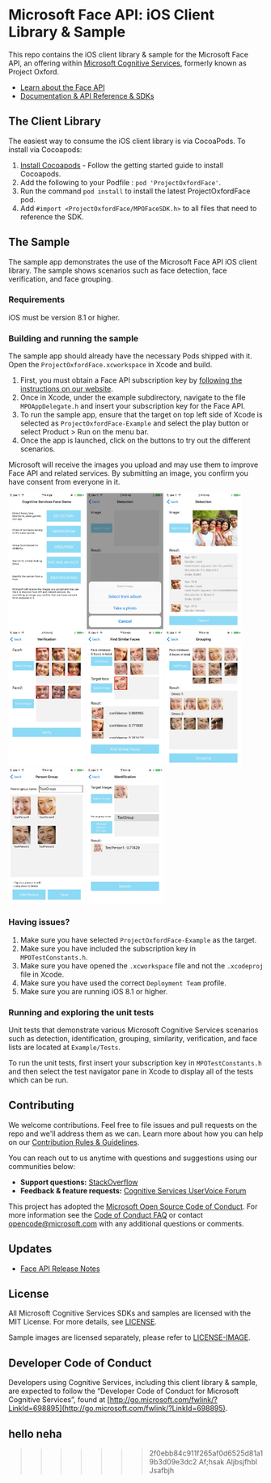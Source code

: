 # Microsoft Face API: iOS Client Library & Sample
This repo contains the iOS client library & sample for the Microsoft Face API, an offering within [Microsoft Cognitive Services](https://azure.microsoft.com/en-us/services/cognitive-services/), formerly known as Project Oxford.

* [Learn about the Face API](https://azure.microsoft.com/en-us/services/cognitive-services/face/)
* [Documentation & API Reference & SDKs](https://docs.microsoft.com/en-us/azure/cognitive-services/face/)

## The Client Library
The easiest way to consume the iOS client library is via CocoaPods. To install via Cocoapods:
 1. [Install Cocoapods](http://guides.cocoapods.org/using/getting-started.html) - Follow the getting started guide to install Cocoapods.
 2. Add the following to your Podfile : `pod 'ProjectOxfordFace'`.
 3. Run the command `pod install` to install the latest ProjectOxfordFace pod.
 4. Add `#import <ProjectOxfordFace/MPOFaceSDK.h>` to all files that need to reference the SDK.

## The Sample
The sample app demonstrates the use of the Microsoft Face API iOS client library. The sample shows scenarios such as face detection, face verification, and face grouping.

### Requirements
iOS must be version 8.1 or higher.

### Building and running the sample
The sample app should already have the necessary Pods shipped with it. Open the `ProjectOxfordFace.xcworkspace` in Xcode and build.

 1. First, you must obtain a Face API subscription key by [following the instructions on our website](https://azure.microsoft.com/en-us/try/cognitive-services/?api=face-api).
 2. Once in Xcode, under the example subdirectory, navigate to the file `MPOAppDelegate.h` and insert your subscription key for the Face API.
 3. To run the sample app, ensure that the target on top left side of Xcode is selected as `ProjectOxfordFace-Example` and select the play button or select Product > Run on the menu bar.
 4. Once the app is launched, click on the buttons to try out the different scenarios.

Microsoft will receive the images you upload and may use them to improve Face API and related services. By submitting an image, you confirm you have consent from everyone in it.

<img src="SampleScreenshots/SampleScreenshot1.jpg" width="30%"/>
<img src="SampleScreenshots/SampleScreenshot2.jpg" width="30%"/>
<img src="SampleScreenshots/SampleScreenshot3.jpg" width="30%"/>
<img src="SampleScreenshots/SampleScreenshot4.jpg" width="30%"/>
<img src="SampleScreenshots/SampleScreenshot5.jpg" width="30%"/>
<img src="SampleScreenshots/SampleScreenshot6.jpg" width="30%"/>
<img src="SampleScreenshots/SampleScreenshot7.jpg" width="30%"/>
<img src="SampleScreenshots/SampleScreenshot8.jpg" width="30%"/>

### Having issues?
 1. Make sure you have selected `ProjectOxfordFace-Example` as the target.
 2. Make sure you have included the subscription key in `MPOTestConstants.h`.
 3. Make sure you have opened the `.xcworkspace` file and not the `.xcodeproj` file in Xcode.
 4. Make sure you have used the correct `Deployment Team` profile.
 5. Make sure you are running iOS 8.1 or higher.

### Running and exploring the unit tests
Unit tests that demonstrate various Microsoft Cognitive Services scenarios such as detection, identification, grouping, similarity, verification, and face lists are located at `Example/Tests`.

To run the unit tests, first insert your subscription key in `MPOTestConstants.h` and then select the test navigator pane in Xcode to display all of the tests which can be run.

## Contributing
We welcome contributions. Feel free to file issues and pull requests on the repo and we'll address them as we can. Learn more about how you can help on our [Contribution Rules & Guidelines](/CONTRIBUTING.md).

You can reach out to us anytime with questions and suggestions using our communities below:
 - **Support questions:** [StackOverflow](https://stackoverflow.com/questions/tagged/microsoft-cognitive)
 - **Feedback & feature requests:** [Cognitive Services UserVoice Forum](https://cognitive.uservoice.com)

This project has adopted the [Microsoft Open Source Code of Conduct](https://opensource.microsoft.com/codeofconduct/). For more information see the [Code of Conduct FAQ](https://opensource.microsoft.com/codeofconduct/faq/) or contact [opencode@microsoft.com](mailto:opencode@microsoft.com) with any additional questions or comments.

## Updates
* [Face API Release Notes](https://docs.microsoft.com/en-us/azure/cognitive-services/face/releasenotes)

## License
All Microsoft Cognitive Services SDKs and samples are licensed with the MIT License. For more details, see
[LICENSE](/LICENSE.md).

Sample images are licensed separately, please refer to [LICENSE-IMAGE](/LICENSE-IMAGE.md).


## Developer Code of Conduct
Developers using Cognitive Services, including this client library & sample, are expected to follow the “Developer Code of Conduct for Microsoft Cognitive Services”, found at [http://go.microsoft.com/fwlink/?LinkId=698895](http://go.microsoft.com/fwlink/?LinkId=698895).


## hello neha
>>>>>>> 2f0ebb84c911f265af0d6525d81a19b3d09e3dc2
Af;hsak
Aljbsjfhbl
Jsafbjh


